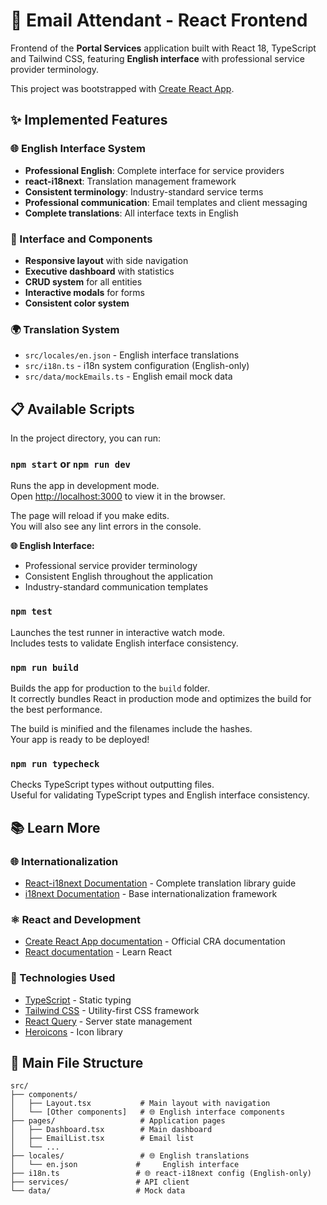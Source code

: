 # 📧 Email Attendant - React Frontend

Frontend of the **Portal Services** application built with React 18, TypeScript and Tailwind CSS, featuring **English interface** with professional service provider terminology.

This project was bootstrapped with [Create React App](https://github.com/facebook/create-react-app).

## ✨ Implemented Features

### 🌐 English Interface System
- **Professional English**: Complete interface for service providers
- **react-i18next**: Translation management framework
- **Consistent terminology**: Industry-standard service terms
- **Professional communication**: Email templates and client messaging
- **Complete translations**: All interface texts in English

### 🎨 Interface and Components
- **Responsive layout** with side navigation
- **Executive dashboard** with statistics
- **CRUD system** for all entities
- **Interactive modals** for forms
- **Consistent color system**

### 🌍 Translation System
- `src/locales/en.json` - English interface translations
- `src/i18n.ts` - i18n system configuration (English-only)
- `src/data/mockEmails.ts` - English email mock data

## 📋 Available Scripts

In the project directory, you can run:

### `npm start` or `npm run dev`

Runs the app in development mode.\
Open [http://localhost:3000](http://localhost:3000) to view it in the browser.

The page will reload if you make edits.\
You will also see any lint errors in the console.

**🌐 English Interface:**
- Professional service provider terminology
- Consistent English throughout the application
- Industry-standard communication templates

### `npm test`

Launches the test runner in interactive watch mode.\
Includes tests to validate English interface consistency.

### `npm run build`

Builds the app for production to the `build` folder.\
It correctly bundles React in production mode and optimizes the build for the best performance.

The build is minified and the filenames include the hashes.\
Your app is ready to be deployed!

### `npm run typecheck`

Checks TypeScript types without outputting files.\
Useful for validating TypeScript types and English interface consistency.

## 📚 Learn More

### 🌐 Internationalization
- [React-i18next Documentation](https://react.i18next.com/) - Complete translation library guide
- [i18next Documentation](https://www.i18next.com/) - Base internationalization framework

### ⚛️ React and Development
- [Create React App documentation](https://facebook.github.io/create-react-app/docs/getting-started) - Official CRA documentation
- [React documentation](https://reactjs.org/) - Learn React

### 🎨 Technologies Used
- [TypeScript](https://www.typescriptlang.org/) - Static typing
- [Tailwind CSS](https://tailwindcss.com/) - Utility-first CSS framework
- [React Query](https://tanstack.com/query) - Server state management
- [Heroicons](https://heroicons.com/) - Icon library

## 🚀 Main File Structure

```
src/
├── components/
│   ├── Layout.tsx           # Main layout with navigation
│   └── [Other components]   # 🌐 English interface components
├── pages/                   # Application pages
│   ├── Dashboard.tsx        # Main dashboard
│   ├── EmailList.tsx        # Email list
│   └── ...
├── locales/                 # 🌐 English translations
│   └── en.json             #     English interface
├── i18n.ts                 # 🌐 react-i18next config (English-only)
├── services/               # API client
└── data/                   # Mock data
```